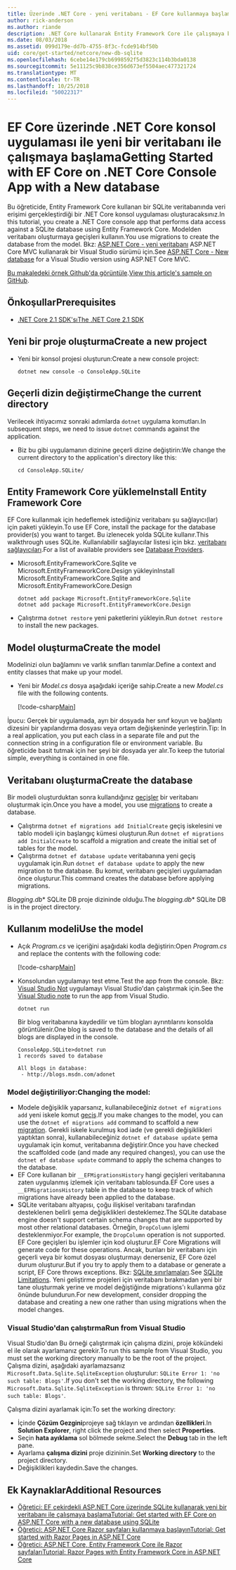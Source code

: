 ```yaml
---
title: Üzerinde .NET Core - yeni veritabanı - EF Core kullanmaya başlama
author: rick-anderson
ms.author: riande
description: .NET Core kullanarak Entity Framework Core ile çalışmaya başlama
ms.date: 08/03/2018
ms.assetid: 099d179e-dd7b-4755-8f3c-fcde914bf50b
uid: core/get-started/netcore/new-db-sqlite
ms.openlocfilehash: 6cebe14e179cb6998592f5d3823c114b3bda0138
ms.sourcegitcommit: 5e11125c9b838ce356d673ef5504aec477321724
ms.translationtype: MT
ms.contentlocale: tr-TR
ms.lasthandoff: 10/25/2018
ms.locfileid: "50022317"
---
```

# <a name="getting-started-with-ef-core-on-net-core-console-app-with-a-new-database"></a><span data-ttu-id="2777d-103">EF Core üzerinde .NET Core konsol uygulaması ile yeni bir veritabanı ile çalışmaya başlama</span><span class="sxs-lookup"><span data-stu-id="2777d-103">Getting Started with EF Core on .NET Core Console App with a New database</span></span>

<span data-ttu-id="2777d-104">Bu öğreticide, Entity Framework Core kullanan bir SQLite veritabanında veri erişimi gerçekleştirdiği bir .NET Core konsol uygulaması oluşturacaksınız.</span><span class="sxs-lookup"><span data-stu-id="2777d-104">In this tutorial, you create a .NET Core console app that performs data access against a SQLite database using Entity Framework Core.</span></span> <span data-ttu-id="2777d-105">Modelden veritabanı oluşturmaya geçişleri kullanın.</span><span class="sxs-lookup"><span data-stu-id="2777d-105">You use migrations to create the database from the model.</span></span> <span data-ttu-id="2777d-106">Bkz: [ASP.NET Core - yeni veritabanı](xref:core/get-started/aspnetcore/new-db) ASP.NET Core MVC kullanarak bir Visual Studio sürümü için.</span><span class="sxs-lookup"><span data-stu-id="2777d-106">See [ASP.NET Core - New database](xref:core/get-started/aspnetcore/new-db) for a Visual Studio version using ASP.NET Core MVC.</span></span>

<span data-ttu-id="2777d-107">[Bu makaledeki örnek Github'da görüntüle](https://github.com/aspnet/EntityFramework.Docs/tree/master/samples/core/GetStarted/NetCore/ConsoleApp.SQLite).</span><span class="sxs-lookup"><span data-stu-id="2777d-107">[View this article's sample on GitHub](https://github.com/aspnet/EntityFramework.Docs/tree/master/samples/core/GetStarted/NetCore/ConsoleApp.SQLite).</span></span>

## <a name="prerequisites"></a><span data-ttu-id="2777d-108">Önkoşullar</span><span class="sxs-lookup"><span data-stu-id="2777d-108">Prerequisites</span></span>

* [<span data-ttu-id="2777d-109">.NET Core 2.1 SDK'sı</span><span class="sxs-lookup"><span data-stu-id="2777d-109">The .NET Core 2.1 SDK</span></span>](https://www.microsoft.com/net/core)

## <a name="create-a-new-project"></a><span data-ttu-id="2777d-110">Yeni bir proje oluşturma</span><span class="sxs-lookup"><span data-stu-id="2777d-110">Create a new project</span></span>

* <span data-ttu-id="2777d-111">Yeni bir konsol projesi oluşturun:</span><span class="sxs-lookup"><span data-stu-id="2777d-111">Create a new console project:</span></span>

  ``` Console
  dotnet new console -o ConsoleApp.SQLite
  ```
## <a name="change-the-current-directory"></a><span data-ttu-id="2777d-112">Geçerli dizin değiştirme</span><span class="sxs-lookup"><span data-stu-id="2777d-112">Change the current directory</span></span>

<span data-ttu-id="2777d-113">Verilecek ihtiyacımız sonraki adımlarda `dotnet` uygulama komutları.</span><span class="sxs-lookup"><span data-stu-id="2777d-113">In subsequent steps, we need to issue `dotnet` commands against the application.</span></span>

* <span data-ttu-id="2777d-114">Biz bu gibi uygulamanın dizinine geçerli dizine değiştirin:</span><span class="sxs-lookup"><span data-stu-id="2777d-114">We change the current directory to the application's directory like this:</span></span>

  ``` Console
  cd ConsoleApp.SQLite/
  ```
## <a name="install-entity-framework-core"></a><span data-ttu-id="2777d-115">Entity Framework Core yükleme</span><span class="sxs-lookup"><span data-stu-id="2777d-115">Install Entity Framework Core</span></span>

<span data-ttu-id="2777d-116">EF Core kullanmak için hedeflemek istediğiniz veritabanı şu sağlayıcı(lar) için paketi yükleyin.</span><span class="sxs-lookup"><span data-stu-id="2777d-116">To use EF Core, install the package for the database provider(s) you want to target.</span></span> <span data-ttu-id="2777d-117">Bu izlenecek yolda SQLite kullanır.</span><span class="sxs-lookup"><span data-stu-id="2777d-117">This walkthrough uses SQLite.</span></span> <span data-ttu-id="2777d-118">Kullanılabilir sağlayıcılar listesi için bkz. [veritabanı sağlayıcıları](../../providers/index.md).</span><span class="sxs-lookup"><span data-stu-id="2777d-118">For a list of available providers see [Database Providers](../../providers/index.md).</span></span>

* <span data-ttu-id="2777d-119">Microsoft.EntityFrameworkCore.Sqlite ve Microsoft.EntityFrameworkCore.Design yükleyin</span><span class="sxs-lookup"><span data-stu-id="2777d-119">Install Microsoft.EntityFrameworkCore.Sqlite and Microsoft.EntityFrameworkCore.Design</span></span>

  ```Console
  dotnet add package Microsoft.EntityFrameworkCore.Sqlite
  dotnet add package Microsoft.EntityFrameworkCore.Design
  ```

* <span data-ttu-id="2777d-120">Çalıştırma `dotnet restore` yeni paketlerini yükleyin.</span><span class="sxs-lookup"><span data-stu-id="2777d-120">Run `dotnet restore` to install the new packages.</span></span>

## <a name="create-the-model"></a><span data-ttu-id="2777d-121">Model oluşturma</span><span class="sxs-lookup"><span data-stu-id="2777d-121">Create the model</span></span>

<span data-ttu-id="2777d-122">Modelinizi olun bağlamını ve varlık sınıfları tanımlar.</span><span class="sxs-lookup"><span data-stu-id="2777d-122">Define a context and entity classes that make up your model.</span></span>

* <span data-ttu-id="2777d-123">Yeni bir *Model.cs* dosya aşağıdaki içeriğe sahip.</span><span class="sxs-lookup"><span data-stu-id="2777d-123">Create a new *Model.cs* file with the following contents.</span></span>

  [!code-csharp[Main](../../../../samples/core/GetStarted/NetCore/ConsoleApp.SQLite/Model.cs)]

<span data-ttu-id="2777d-124">İpucu: Gerçek bir uygulamada, ayrı bir dosyada her sınıf koyun ve bağlantı dizesini bir yapılandırma dosyası veya ortam değişkeninde yerleştirin.</span><span class="sxs-lookup"><span data-stu-id="2777d-124">Tip: In a real application, you put each class in a separate file and put the connection string in a configuration file or environment variable.</span></span> <span data-ttu-id="2777d-125">Bu öğreticide basit tutmak için her şeyi bir dosyada yer alır.</span><span class="sxs-lookup"><span data-stu-id="2777d-125">To keep the tutorial simple, everything is contained in one file.</span></span>

## <a name="create-the-database"></a><span data-ttu-id="2777d-126">Veritabanı oluşturma</span><span class="sxs-lookup"><span data-stu-id="2777d-126">Create the database</span></span>

<span data-ttu-id="2777d-127">Bir modeli oluşturduktan sonra kullandığınız [geçişler](xref:core/managing-schemas/migrations/index) bir veritabanı oluşturmak için.</span><span class="sxs-lookup"><span data-stu-id="2777d-127">Once you have a model, you use [migrations](xref:core/managing-schemas/migrations/index) to create a database.</span></span>

* <span data-ttu-id="2777d-128">Çalıştırma `dotnet ef migrations add InitialCreate` geçiş iskelesini ve tablo modeli için başlangıç kümesi oluşturun.</span><span class="sxs-lookup"><span data-stu-id="2777d-128">Run `dotnet ef migrations add InitialCreate` to scaffold a migration and create the initial set of tables for the model.</span></span>
* <span data-ttu-id="2777d-129">Çalıştırma `dotnet ef database update` veritabanına yeni geçiş uygulamak için.</span><span class="sxs-lookup"><span data-stu-id="2777d-129">Run `dotnet ef database update` to apply the new migration to the database.</span></span> <span data-ttu-id="2777d-130">Bu komut, veritabanı geçişleri uygulamadan önce oluşturur.</span><span class="sxs-lookup"><span data-stu-id="2777d-130">This command creates the database before applying migrations.</span></span>

<span data-ttu-id="2777d-131">*Blogging.db*\* SQLite DB proje dizininde olduğu.</span><span class="sxs-lookup"><span data-stu-id="2777d-131">The *blogging.db*\* SQLite DB is in the project directory.</span></span>

## <a name="use-the-model"></a><span data-ttu-id="2777d-132">Kullanım modeli</span><span class="sxs-lookup"><span data-stu-id="2777d-132">Use the model</span></span>

* <span data-ttu-id="2777d-133">Açık *Program.cs* ve içeriğini aşağıdaki kodla değiştirin:</span><span class="sxs-lookup"><span data-stu-id="2777d-133">Open *Program.cs* and replace the contents with the following code:</span></span>

  [!code-csharp[Main](../../../../samples/core/GetStarted/NetCore/ConsoleApp.SQLite/Program.cs)]

* <span data-ttu-id="2777d-134">Konsolundan uygulamayı test etme.</span><span class="sxs-lookup"><span data-stu-id="2777d-134">Test the app from the console.</span></span> <span data-ttu-id="2777d-135">Bkz: [Visual Studio Not](#vs) uygulamayı Visual Studio'dan çalıştırmak için.</span><span class="sxs-lookup"><span data-stu-id="2777d-135">See the [Visual Studio note](#vs) to run the app from Visual Studio.</span></span>

  `dotnet run`

  <span data-ttu-id="2777d-136">Bir blog veritabanına kaydedilir ve tüm blogları ayrıntılarını konsolda görüntülenir.</span><span class="sxs-lookup"><span data-stu-id="2777d-136">One blog is saved to the database and the details of all blogs are displayed in the console.</span></span>

  ```Console
  ConsoleApp.SQLite>dotnet run
  1 records saved to database

  All blogs in database:
   - http://blogs.msdn.com/adonet
  ```

### <a name="changing-the-model"></a><span data-ttu-id="2777d-137">Model değiştiriliyor:</span><span class="sxs-lookup"><span data-stu-id="2777d-137">Changing the model:</span></span>

- <span data-ttu-id="2777d-138">Modele değişiklik yaparsanız, kullanabileceğiniz `dotnet ef migrations add` yeni iskele komut [geçiş](xref:core/managing-schemas/migrations/index).</span><span class="sxs-lookup"><span data-stu-id="2777d-138">If you make changes to the model, you can use the `dotnet ef migrations add` command to scaffold a new [migration](xref:core/managing-schemas/migrations/index).</span></span> <span data-ttu-id="2777d-139">Gerekli iskele kurulmuş kod iade (ve gerekli değişiklikleri yaptıktan sonra), kullanabileceğiniz `dotnet ef database update` şema uygulamak için komut, veritabanına değiştirir.</span><span class="sxs-lookup"><span data-stu-id="2777d-139">Once you have checked the scaffolded code (and made any required changes), you can use the `dotnet ef database update` command to apply the schema changes to the database.</span></span>
- <span data-ttu-id="2777d-140">EF Core kullanan bir `__EFMigrationsHistory` hangi geçişleri veritabanına zaten uygulanmış izlemek için veritabanı tablosunda.</span><span class="sxs-lookup"><span data-stu-id="2777d-140">EF Core uses a `__EFMigrationsHistory` table in the database to keep track of which migrations have already been applied to the database.</span></span>
- <span data-ttu-id="2777d-141">SQLite veritabanı altyapısı, çoğu ilişkisel veritabanı tarafından desteklenen belirli şema değişiklikleri desteklemez.</span><span class="sxs-lookup"><span data-stu-id="2777d-141">The SQLite database engine doesn't support certain schema changes that are supported by most other relational databases.</span></span> <span data-ttu-id="2777d-142">Örneğin, `DropColumn` işlemi desteklenmiyor.</span><span class="sxs-lookup"><span data-stu-id="2777d-142">For example, the `DropColumn` operation is not supported.</span></span> <span data-ttu-id="2777d-143">EF Core geçişleri bu işlemler için kod oluşturur.</span><span class="sxs-lookup"><span data-stu-id="2777d-143">EF Core Migrations will generate code for these operations.</span></span> <span data-ttu-id="2777d-144">Ancak, bunları bir veritabanı için geçerli veya bir komut dosyası oluşturmayı denerseniz, EF Core özel durum oluşturur.</span><span class="sxs-lookup"><span data-stu-id="2777d-144">But if you try to apply them to a database or generate a script, EF Core throws exceptions.</span></span> <span data-ttu-id="2777d-145">Bkz: [SQLite sınırlamaları](../../providers/sqlite/limitations.md).</span><span class="sxs-lookup"><span data-stu-id="2777d-145">See [SQLite Limitations](../../providers/sqlite/limitations.md).</span></span> <span data-ttu-id="2777d-146">Yeni geliştirme projeleri için veritabanı bırakmadan yeni bir tane oluşturmak yerine ve model değiştiğinde migrations'ı kullanma göz önünde bulundurun.</span><span class="sxs-lookup"><span data-stu-id="2777d-146">For new development, consider dropping the database and creating a new one rather than using migrations when the model changes.</span></span>

<a name="vs"></a>
### <a name="run-from-visual-studio"></a><span data-ttu-id="2777d-147">Visual Studio'dan çalıştırma</span><span class="sxs-lookup"><span data-stu-id="2777d-147">Run from Visual Studio</span></span>

<span data-ttu-id="2777d-148">Visual Studio'dan Bu örneği çalıştırmak için çalışma dizini, proje kökündeki el ile olarak ayarlamanız gerekir.</span><span class="sxs-lookup"><span data-stu-id="2777d-148">To run this sample from Visual Studio, you must set the working directory manually to be the root of the project.</span></span> <span data-ttu-id="2777d-149">Çalışma dizini, aşağıdaki ayarlamazsanız `Microsoft.Data.Sqlite.SqliteException` oluşturulur: `SQLite Error 1: 'no such table: Blogs'`.</span><span class="sxs-lookup"><span data-stu-id="2777d-149">If  you don't set the working directory, the following `Microsoft.Data.Sqlite.SqliteException` is thrown: `SQLite Error 1: 'no such table: Blogs'`.</span></span>

<span data-ttu-id="2777d-150">Çalışma dizini ayarlamak için:</span><span class="sxs-lookup"><span data-stu-id="2777d-150">To set the working directory:</span></span>

* <span data-ttu-id="2777d-151">İçinde **Çözüm Gezgini**projeye sağ tıklayın ve ardından **özellikleri**.</span><span class="sxs-lookup"><span data-stu-id="2777d-151">In **Solution Explorer**, right click the project and then select **Properties**.</span></span>
* <span data-ttu-id="2777d-152">Seçin **hata ayıklama** sol bölmede sekme.</span><span class="sxs-lookup"><span data-stu-id="2777d-152">Select the **Debug** tab in the left pane.</span></span>
* <span data-ttu-id="2777d-153">Ayarlama **çalışma dizini** proje dizininin.</span><span class="sxs-lookup"><span data-stu-id="2777d-153">Set **Working directory** to the project directory.</span></span>
* <span data-ttu-id="2777d-154">Değişiklikleri kaydedin.</span><span class="sxs-lookup"><span data-stu-id="2777d-154">Save the changes.</span></span>

## <a name="additional-resources"></a><span data-ttu-id="2777d-155">Ek Kaynaklar</span><span class="sxs-lookup"><span data-stu-id="2777d-155">Additional Resources</span></span>

* [<span data-ttu-id="2777d-156">Öğretici: EF çekirdekli ASP.NET Core üzerinde SQLite kullanarak yeni bir veritabanı ile çalışmaya başlama</span><span class="sxs-lookup"><span data-stu-id="2777d-156">Tutorial: Get started with EF Core on ASP.NET Core with a new database using SQLite</span></span>](xref:core/get-started/aspnetcore/new-db)
* [<span data-ttu-id="2777d-157">Öğretici: ASP.NET Core Razor sayfaları kullanmaya başlayın</span><span class="sxs-lookup"><span data-stu-id="2777d-157">Tutorial: Get started with Razor Pages in ASP.NET Core</span></span>](https://docs.microsoft.com/aspnet/core/tutorials/razor-pages/razor-pages-start)
* [<span data-ttu-id="2777d-158">Öğretici: ASP.NET Core, Entity Framework Core ile Razor sayfaları</span><span class="sxs-lookup"><span data-stu-id="2777d-158">Tutorial: Razor Pages with Entity Framework Core in ASP.NET Core</span></span>](https://docs.microsoft.com/aspnet/core/data/ef-rp/intro)
